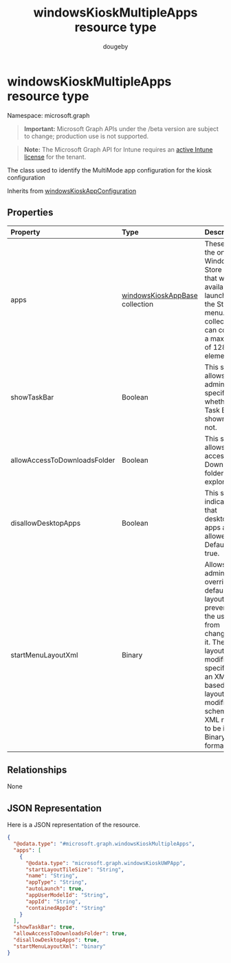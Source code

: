 ﻿---
title: "windowsKioskMultipleApps resource type"
description: "The class used to identify the MultiMode app configuration for the kiosk configuration"
author: "dougeby"
localization_priority: Normal
ms.prod: "intune"
doc_type: resourcePageType
---

# windowsKioskMultipleApps resource type

Namespace: microsoft.graph

> **Important:** Microsoft Graph APIs under the /beta version are subject to change; production use is not supported.

> **Note:** The Microsoft Graph API for Intune requires an [active Intune license](https://go.microsoft.com/fwlink/?linkid=839381) for the tenant.

The class used to identify the MultiMode app configuration for the kiosk configuration

Inherits from [windowsKioskAppConfiguration](../resources/intune-deviceconfig-windowskioskappconfiguration.md)

## Properties

| Property                     | Type                                                                                      | Description                                                                                                                                                                                                          |
| :--------------------------- | :---------------------------------------------------------------------------------------- | :------------------------------------------------------------------------------------------------------------------------------------------------------------------------------------------------------------------- |
| apps                         | [windowsKioskAppBase](../resources/intune-deviceconfig-windowskioskappbase.md) collection | These are the only Windows Store Apps that will be available to launch from the Start menu. This collection can contain a maximum of 128 elements.                                                                   |
| showTaskBar                  | Boolean                                                                                   | This setting allows the admin to specify whether the Task Bar is shown or not.                                                                                                                                       |
| allowAccessToDownloadsFolder | Boolean                                                                                   | This setting allows access to Downloads folder in file explorer.                                                                                                                                                     |
| disallowDesktopApps          | Boolean                                                                                   | This setting indicates that desktop apps are allowed. Default to true.                                                                                                                                               |
| startMenuLayoutXml           | Binary                                                                                    | Allows admins to override the default Start layout and prevents the user from changing it. The layout is modified by specifying an XML file based on a layout modification schema. XML needs to be in Binary format. |

## Relationships

None

## JSON Representation

Here is a JSON representation of the resource.

<!-- {
  "blockType": "resource",
  "@odata.type": "microsoft.graph.windowsKioskMultipleApps"
}
-->

```json
{
  "@odata.type": "#microsoft.graph.windowsKioskMultipleApps",
  "apps": [
    {
      "@odata.type": "microsoft.graph.windowsKioskUWPApp",
      "startLayoutTileSize": "String",
      "name": "String",
      "appType": "String",
      "autoLaunch": true,
      "appUserModelId": "String",
      "appId": "String",
      "containedAppId": "String"
    }
  ],
  "showTaskBar": true,
  "allowAccessToDownloadsFolder": true,
  "disallowDesktopApps": true,
  "startMenuLayoutXml": "binary"
}
```
